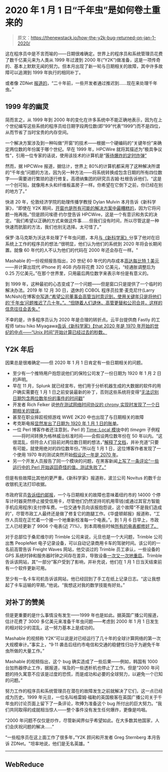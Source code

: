 # 2020 年 1 月 1 日“千年虫”是如何卷土重来的

> 原文：<https://thenewstack.io/how-the-y2k-bug-returned-on-jan-1-2020/>

这在程序员中是不言而喻的——日期很难确定。世界上的程序员和系统管理员花费了数千亿美元来为人类从 1999 年过渡到 2000 年(“Y2K”)做准备，这是一项传奇的、基本上默默无闻的努力。但本月出现了新一轮与日期相关的故障，其中许多故障可以追溯到 1999 年执行的相同补丁。

或者像 ZDNet [报道的](https://www.zdnet.com/article/the-y2k-bug-is-back-causing-headaches-for-developers-again/)，“二十年前，一些开发者通过推迟到……现在来处理千年虫。”

## 1999 年的幽灵

简而言之，从 1999 年到 2000 年的变化在许多系统中不能正确地表示，因为在上个世纪编写这些系统的程序员给日期字段两位数(即“99”代表“1999”)而不是四位，从而节省了当时宝贵的内存空间。

一个解决方案涉及到一种叫做“开窗”的技术——根据一个硬编码的“关键年份”来确定两位数的年份属于哪个世纪。早在 1999 年，HPCWire 就将其描述为“极具争议性”，引用一位专家的话说，使用该技术的计算机是“[等待爆炸的定时炸弹”](https://www.hpcwire.com/1999/03/19/common-y2k-quick-fix-last-decades/)

然而，据 HPCWire 报道，据估计，世界上 80%的计算机都采用了这种解决所谓的“千年虫”问题的方法，因为另一种方法——将系统转换成包含日期的所有四位数字——需要进行繁琐的逐行修复。高德纳集团的研究员吉姆·杜根告诉他们，“这是一个创可贴，就像用木头和纤维板盖房子一样。你希望在它倒下之前，你已经在别的地方了。”

快进 20 年，伦敦经济学院的助理传播学教授 Dylan Mulvin 本月告诉《新科学家》，“即使在 Y2K 期间，[开窗也是所有可能的解决方案中最糟糕的](https://www.newscientist.com/article/2229238-a-lazy-fix-20-years-ago-means-the-y2k-bug-is-taking-down-computers-now/)，因为它将问题一拖再拖。”但是顾问埃德·约尔登告诉 HPCWire，这是一个有意识和务实的决定。“我们希望以正确的方式来做这件事……但我们没有时间，所以尽管这是一种快速而肮脏的方法，我们也别无选择。太可惜了。”

保罗·洛马克斯为沃达丰处理了千年虫问题，本月[与《新科学家》](https://www.newscientist.com/article/2229238-a-lazy-fix-20-years-ago-means-the-y2k-bug-is-taking-down-computers-now/)分享了他对在旧系统上工作的程序员的想法:“很明显，他们认为他们的系统到 2020 年将会长期闲置。就像 60 年代的人不认为他们的代码在 2000 年还会存在一样。"

Mashable 的一份视频报告指出，20 世纪 60 年代的内存成本[高达每比特 1 美元](https://mashable.com/video/wrong-about-y2k/)——并计算出现代 iPhone 的 4GB 内存将花费 320 亿美元，“经通胀调整后为 0.25 万亿美元。”在那个世界里，只用最后两位数字来表示年份是有意义的。

到 1999 年，这种最初的心态变成了一个问题——但是窗口只是提供了一个临时的解决办法。2019 年 12 月 30 日，退休的 COBOL 程序员拉里·麦克尼什(Larry McNish)在博客[中写道:“希望公司董事会高管当时意识到，使用关键年只是将他们的‘千年虫’问题推迟了几十年。”。“但随着人们退休、高管更替和公司合并，这样的信息往往会丢失。”](https://grumpyoldastronomer.com/y2kpivot.htm)

不幸的是，许多程序员认为 2020 年是合理的转折点。云平台提供商 Fastly 的工程师 tatsu hiko Miyagawa[告诉《新科学家》【that 2020 年是 1970 年开始的世纪的中点——“Unix 时间”开始计算已经过去的秒数。](https://www.newscientist.com/article/2229238-a-lazy-fix-20-years-ago-means-the-y2k-bug-is-taking-down-computers-now/)

## Y2K 年后

因果总是很难确定——但 2020 年 1 月 1 日肯定有一些日期相关的问题。

*   至少有一个推特用户抱怨说他们的保险公司发了一份日期为 1920 年 1 月 2 日的声明。
*   早在 11 月，Splunk 就已经宣布，他们用于分析机器生成的大数据的软件的用户确实需要在 1 月 1 日之前安装最新的补丁，否则这些系统将变得“[无法识别日期包含两位数年份的事件的时间戳](https://docs.splunk.com/Documentation/Splunk/8.0.0/ReleaseNotes/FixDatetimexml2020)”
*   开发者 Rich Felker 说[他在测试网络时间协议的 chrony 实现时发现了一个日期相关的错误](https://twitter.com/RichFelker/status/1216736900628783104)。
*   甚至在职业摔跤视频游戏 WWE 2K20 中也出现了与日期相关的故障
*   考克斯电报[显然发出了日期为 1920 年 1 月 1 日的账单](https://twitter.com/lippard/status/1214258302298685440)。
*   一位 Perl 博客作者还注意到，Perl 的 [Time::Local 模块](https://metacpan.org/pod/Time::Local)中的 *timegm* 子例程——将时间转换为格林威治标准时间——会假设两位数年份在 50 年以内。“这很混乱，但符合人们目前对两位数日期的想法，”[解释了文档](https://mojolicious.org/perldoc/Time/Local)，并补充道“只要有可能，就使用绝对的四位数年份。”所以在 1 月 1 日，这位博客作者发现了一个使用 1970 年的测试突然开始[假设这一年是 2070 年](http://blogs.perl.org/users/tom_wyant/2020/01/my-y2020-bug.html)。
*   另一个开发人员报告了同一个模块的问题，在黑客新闻[上写了一条评论“一些运行中的 Perl 开始返回奇怪的值，测试失败了。”](https://news.ycombinator.com/item?id=22045806)

但是有些故障比其他的更严重。《新科学家》报道称，波兰公司 Novitus 的数千台收银机无法打印收据。

市政府官员[告诉纽约邮报](https://nypost.com/2020/01/06/nyc-wont-refund-drivers-impacted-by-y2k-like-parking-meter-glitch/)，一个与日期相关的故障也意味着纽约市的 14000 个停车计时器突然停止接受信用卡，尽管他们仍然坚持司机用零钱(或通过其官方智能手机应用程序)支付停车费。一位交通专员向该报抱怨说，这个故障“不是我们造成的”，尽管市政工人最终还是做了修复它的跑腿工作。《华盛顿邮报》报道称，“工作人员现在正忙着一个接一个地重新校准每一个电表。”。到 1 月 6 日早上，市政工人已经更新了 9906 个电表(近 71%)，到本周晚些时候[所有的电表都修好了。](https://twitter.com/NYC_DOT/status/1214649047434309634)

对于总部位于桑尼维尔的 Trimble 公司来说，元旦也是一个大问题，Trimble 公司出售 PeopleNet 电子记录设备，可以自动记录商用卡车的驾驶时间。该公司的一名前高管告诉 Freight Waves 网站，他交谈过的 Trimble 员工承认，一些设备的 GPS 系统时钟和服务器时钟之间存在差异，导致设备[一次又一次地重启](https://www.freightwaves.com/news/peoplenet-outage-a-2020-issue-former-trimble-exec-says)。Trimble 告诉该网站，其“一部分”客户受到了影响，并补充说，他们在 1 月 1 日当天结束前有一个软件更新可用。

至少有一名卡车司机告诉该网站，他已经回到了手工在纸上记录日志。“这让我想起了卡车运输的早期，”他说。“我想这对我的数学技能有好处。”

## 对补丁的赞美

但是更重要的是什么事情没有发生——1999 年也是如此。据英国广播公司报道，估计花费了 3000 多亿美元来准备千年虫问题——考虑到 2000 年 1 月 1 日发生的相对较少的混乱，这一努力基本上是成功的。

Mashable 的视频称 Y2K“可以说是对已经运行了几十年的全球计算网络的第一次大规模审计。”事实上，“9·11 袭击后纽约市电信和交通的稳健性归功于为避免千年虫所做的大量工作。”

Mashable 的视频指出，这个 bug 确实造成了一些后果——例如，韩国有 1000 台加热器停止工作，据报道，埃及的一些透析机也停止了工作。但是“2000 年问题的持久寓意不应该是过度的恐慌，而是成功和必要的全球努力，以避免一个已知的问题。”

努力工作的程序员和系统管理员在潜在的故障发生之前就解决了它们，这一点已经成为历史。1999 年元旦，一位名叫格雷姆·福勒的英国极客在英国广播公司关于千年虫的讨论页面上留下了一条评论，吹捧为准备这个 bug 所付出的巨大努力。“我们共同取得的成就相当惊人——整个事件没有发生任何爆炸，更像是呜咽。

“2000 年问题不仅仅是炒作，尽管新闻界似乎希望如此。在大多数其他国家，人们会庆祝问题的解决……”

“一些程序员在这上面工作了很多年，”Y2K 顾问和开发者 Greg Sternberg 本月告诉 ZDNet。"坦率地说，他们是无名英雄。"

* * *

## WebReduce

<svg xmlns:xlink="http://www.w3.org/1999/xlink" viewBox="0 0 68 31" version="1.1"><title>Group</title> <desc>Created with Sketch.</desc></svg>